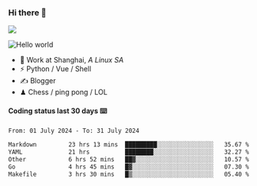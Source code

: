 ### Hi there 👋
![](https://komarev.com/ghpvc/?username=Xuhandsome)


<img src="https://github-readme-stats.vercel.app/api?username=XuHandsome&show_icons=true&theme=merko" alt="Hello world">

<br/>

- 🍻  Work at Shanghai, _A Linux SA_
- ⚡  Python / Vue / Shell
- ✍️  Blogger
- ♟  Chess / ping pong / LOL

#### Coding status last 30 days ⌨️

<!--START_SECTION:waka-->

```txt
From: 01 July 2024 - To: 31 July 2024

Markdown         23 hrs 13 mins  █████████░░░░░░░░░░░░░░░░   35.67 %
YAML             21 hrs          ████████░░░░░░░░░░░░░░░░░   32.27 %
Other            6 hrs 52 mins   ██▓░░░░░░░░░░░░░░░░░░░░░░   10.57 %
Go               4 hrs 45 mins   █▓░░░░░░░░░░░░░░░░░░░░░░░   07.30 %
Makefile         3 hrs 30 mins   █▒░░░░░░░░░░░░░░░░░░░░░░░   05.40 %
```

<!--END_SECTION:waka-->
